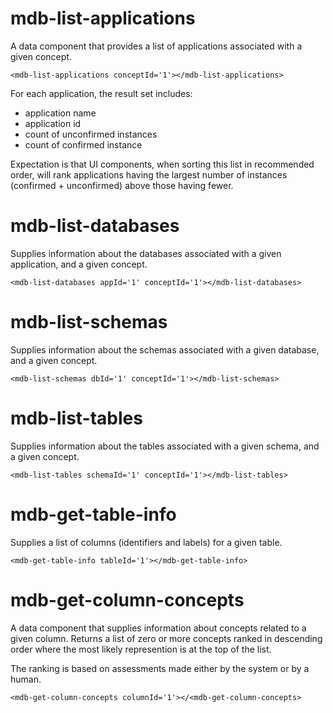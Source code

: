 # mdb-list-applications

A data component that provides a list of applications associated with a given concept.  

    <mdb-list-applications conceptId='1'></mdb-list-applications>

For each application, the result set includes:

* application name
* application id
* count of unconfirmed instances
* count of confirmed instance

Expectation is that UI components, when sorting this list in recommended order, will rank applications having the largest number of instances (confirmed + unconfirmed) above those having fewer.



# mdb-list-databases

Supplies information about the databases associated with a given application, and a given concept.


    <mdb-list-databases appId='1' conceptId='1'></mdb-list-databases>


# mdb-list-schemas

Supplies information about the schemas associated with a given database, and a given concept.


    <mdb-list-schemas dbId='1' conceptId='1'></mdb-list-schemas>


# mdb-list-tables

Supplies information about the tables associated with a given schema, and a given concept.


    <mdb-list-tables schemaId='1' conceptId='1'></mdb-list-tables>


# mdb-get-table-info

Supplies a list of columns (identifiers and labels) for a given table.


    <mdb-get-table-info tableId='1'></mdb-get-table-info>


# mdb-get-column-concepts

A data component that supplies information about concepts related to a given column.  Returns a list of zero or more concepts ranked in descending order where the most likely represention is at the top of the list.

The ranking is based on assessments made either by the system or by a human.


    <mdb-get-column-concepts columnId='1'></<mdb-get-column-concepts>
